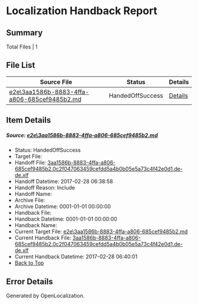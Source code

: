 # <a name='report-top'></a> Localization Handback Report

## Summary
 Total Files | 1

## File List
 Source File | Status | Details 
 ----------- | ------ | ------- 
 [e2e\3aa1586b-8883-4ffa-a806-685cef9485b2.md](https://github.com/OpenLocalizationTestOrg/ol-test4/blob/65e8aefe03b278078c2079e12b69c4a5fd9ed90f/e2e/3aa1586b-8883-4ffa-a806-685cef9485b2.md) | HandedOffSuccess | [Details](#995b4e5aef3ddeed0eece715df2995441e75d9ac6)

## Item Details
##### <a name='995b4e5aef3ddeed0eece715df2995441e75d9ac6'></a> Source: [e2e\3aa1586b-8883-4ffa-a806-685cef9485b2.md](https://github.com/OpenLocalizationTestOrg/ol-test4/blob/65e8aefe03b278078c2079e12b69c4a5fd9ed90f/e2e/3aa1586b-8883-4ffa-a806-685cef9485b2.md)
* Status: HandedOffSuccess
* Target File: 
* Handoff File: [3aa1586b-8883-4ffa-a806-685cef9485b2.0c2f047063459cefdd5a4b0b05e5a73c4f42e0d1.de-de.xlf](https://github.com/OpenLocalizationTestOrg/ol-test4-handoff/blob/d6d8fd80fff18d21b7d5b7a8ba6739cbb2f0a3a3/ol-handoff/OpenLocalizationTestOrg/ol-test4-dede/xinjiang/ht/3aa1586b-8883-4ffa-a806-685cef9485b2.0c2f047063459cefdd5a4b0b05e5a73c4f42e0d1.de-de.xlf)
* Handoff Datetime: 2017-02-28 06:38:58
* Handoff Reason: Include
* Handoff Name: 
* Archive File: 
* Archive Datetime: 0001-01-01 00:00:00
* Handback File: 
* Handback Datetime: 0001-01-01 00:00:00
* Handback Name: 
* Current Target File: [e2e\3aa1586b-8883-4ffa-a806-685cef9485b2.md](https://github.com/OpenLocalizationTestOrg/ol-test4-dede/blob/f5a3759c31f1ab40dde53248249dce2871c110e2/e2e/3aa1586b-8883-4ffa-a806-685cef9485b2.md)
* Current Handback File: [3aa1586b-8883-4ffa-a806-685cef9485b2.0c2f047063459cefdd5a4b0b05e5a73c4f42e0d1.de-de.xlf](https://github.com/OpenLocalizationTestOrg/ol-test4-handback/blob/f1aae99fec9acef30214f13cc4c0ec1b4f1b2d3d/ol-handback/OpenLocalizationTestOrg/ol-test4-dede/xinjiang/ht/3aa1586b-8883-4ffa-a806-685cef9485b2.0c2f047063459cefdd5a4b0b05e5a73c4f42e0d1.de-de.xlf)
* Current Handback Datetime: 2017-02-28 06:40:01
* [Back to Top](#report-top)


## Error Details

Generated by OpenLocalization.
